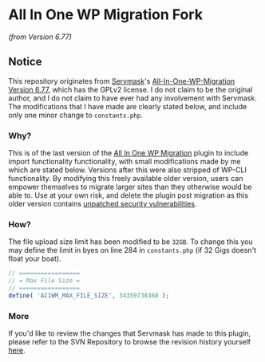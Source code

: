 # All In One WP Migration Fork 
*(from Version 6.77)*

## Notice
This repository originates from [Servmask](https://servmask.com/)'s [All-In-One-WP-Migration Version 6.77](https://downloads.wordpress.org/plugin/all-in-one-wp-migration.6.77.zip), which has the GPLv2 license. I do not claim to be the original author, and I do not claim to have ever had any involvement with Servmask. The modifications that I have made are clearly stated below, and include only one minor change to `constants.php`. 


### Why?
This is of the last version of the [All In One WP Migration](https://wordpress.org/plugins/all-in-one-wp-migration/) plugin to include import functionality functionality, with small modifications made by me which are stated below. Versions after this were also stripped of WP-CLI functionality. By modifying this freely available older version, users can empower themselves to migrate larger sites than they otherwise would be able to. Use at your own risk, and delete the plugin post migration as this older version contains [unpatched security vulnerabilities](https://www.wordfence.com/threat-intel/vulnerabilities/wordpress-plugins/all-in-one-wp-migration). 


### How?
The file upload size limit has been modified to be `32GB`. To change this you may define the limit in byes on line 284 in `constants.php` (if 32 Gigs doesn't float your boat). 

```php
// =================
// = Max File Size =
// =================
define( 'AI1WM_MAX_FILE_SIZE', 34359738368 );
```

### More
If you'd like to review the changes that Servmask has made to this plugin, please refer to the SVN Repository to browse the revision history yourself [here](https://plugins.trac.wordpress.org/log/all-in-one-wp-migration).

